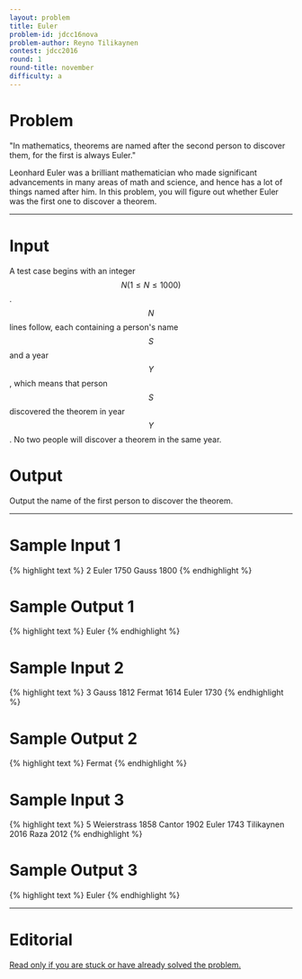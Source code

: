 ```yaml
---
layout: problem
title: Euler
problem-id: jdcc16nova
problem-author: Reyno Tilikaynen
contest: jdcc2016
round: 1
round-title: november
difficulty: a
---
```


# Problem
"In mathematics, theorems are named after the second person to discover them, for the first is always Euler."

Leonhard Euler was a brilliant mathematician who made significant advancements in many areas of math and science, and hence has a lot of things named after him. In this problem, you will figure out whether Euler was the first one to discover a theorem.

---

# Input
A test case begins with an integer $$N (1 \leq N \leq 1000)$$. $$N$$ lines follow, each containing a person's name $$S$$ and a year $$Y$$, which means that person $$S$$ discovered the theorem in year $$Y$$. No two people will discover a theorem in the same year.

# Output
Output the name of the first person to discover the theorem.

---

# Sample Input 1
{% highlight text %}
2
Euler 1750
Gauss 1800
{% endhighlight %}

# Sample Output 1
{% highlight text %}
Euler
{% endhighlight %}

# Sample Input 2
{% highlight text %}
3
Gauss 1812
Fermat 1614
Euler 1730
{% endhighlight %}

# Sample Output 2
{% highlight text %}
Fermat
{% endhighlight %}

# Sample Input 3
{% highlight text %}
5
Weierstrass 1858
Cantor 1902
Euler 1743
Tilikaynen 2016
Raza 2012
{% endhighlight %}

# Sample Output 3
{% highlight text %}
Euler
{% endhighlight %}

---

# Editorial
[Read only if you are stuck or have already solved the problem.](/cpt-editorials/jdcc/2016/november/a)